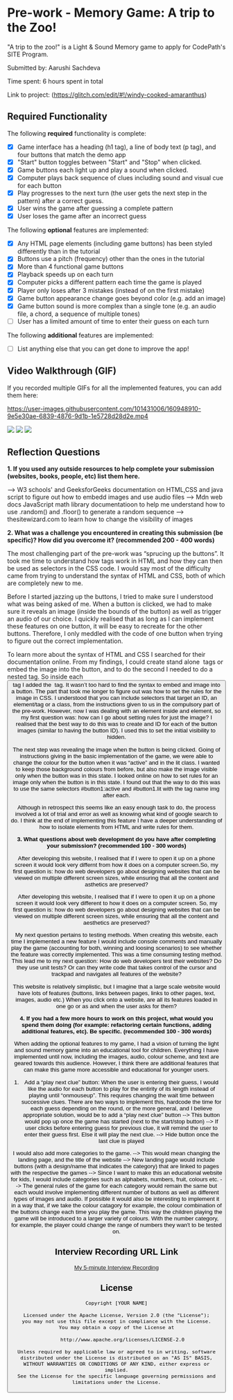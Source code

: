 # Pre-work - Memory Game: A trip to the Zoo!

"A trip to the zoo!" is a Light & Sound Memory game to apply for CodePath's SITE Program. 

Submitted by: Aarushi Sachdeva

Time spent: 6 hours spent in total

Link to project: (https://glitch.com/edit/#!/windy-cooked-amaranthus)

## Required Functionality

The following **required** functionality is complete:

* [x] Game interface has a heading (h1 tag), a line of body text (p tag), and four buttons that match the demo app
* [x] "Start" button toggles between "Start" and "Stop" when clicked. 
* [x] Game buttons each light up and play a sound when clicked. 
* [x] Computer plays back sequence of clues including sound and visual cue for each button
* [x] Play progresses to the next turn (the user gets the next step in the pattern) after a correct guess. 
* [x] User wins the game after guessing a complete pattern
* [x] User loses the game after an incorrect guess

The following **optional** features are implemented:

* [x] Any HTML page elements (including game buttons) has been styled differently than in the tutorial
* [x] Buttons use a pitch (frequency) other than the ones in the tutorial
* [x] More than 4 functional game buttons
* [x] Playback speeds up on each turn
* [x] Computer picks a different pattern each time the game is played
* [x] Player only loses after 3 mistakes (instead of on the first mistake)
* [x] Game button appearance change goes beyond color (e.g. add an image)
* [x] Game button sound is more complex than a single tone (e.g. an audio file, a chord, a sequence of multiple tones)
* [ ] User has a limited amount of time to enter their guess on each turn

The following **additional** features are implemented:

- [ ] List anything else that you can get done to improve the app!

## Video Walkthrough (GIF)

If you recorded multiple GIFs for all the implemented features, you can add them here:
![]()


https://user-images.githubusercontent.com/101431006/160948910-9e5e30ae-6839-4876-9d1b-1e5728d28d2e.mp4


![](gif2-link-here)
![](gif3-link-here)
![](gif4-link-here)

## Reflection Questions

**1. If you used any outside resources to help complete your submission (websites, books, people, etc) list them here.**

--> W3 schools' and GeeksforGeeks documentation on HTML,CSS and java script to figure out how to embedd images and use audio files
--> Mdn web docs JavaScript math library documentatioon to help me understand how to use .random() and .floor() to generate a random sequence
--> thesitewizard.com to learn how to change the visibility of images


**2. What was a challenge you encountered in creating this submission (be specific)? How did you overcome it? (recommended 200 - 400 words)**

The most challenging part of the pre-work was “sprucing up the buttons”. It took me time to understand how tags work in HTML and how they can then be used as selectors in the CSS code. I would say most of the difficulty came from trying to understand the syntax of HTML and CSS, both of which are completely new to me. 

Before I started jazzing up the buttons, I tried to make sure I understood what was being asked of me. When a button is clicked, we had to make sure it reveals an image (inside the bounds of the button) as well as trigger an audio of our choice. I quickly realised that as long as I can implement these features on one button, it will be easy to recreate for the other buttons. Therefore, I only meddled with the code of one button when trying to figure out the correct implementation. 

To learn more about the syntax of HTML and CSS I searched for their documentation online. From my findings, I could create stand alone <img> tags or embed the image into the button, and to do the second I needed to do a nested tag. So inside each <button> tag I added the <img> tag. It wasn’t too hard to find the syntax to embed and image into a button. The part that took me longer to figure out was how to set the rules for the image in CSS. I understood that you can include selectors that target an ID, an element/tag or a class,  from the instructions given to us in the compulsory part of the pre-work. However, now I was dealing with an element inside and element, so my first question was: how can I go about setting rules for just the image? I realised that the best way to do this was to create and ID for each of the button images (similar to having the button ID). I used this to set the initial visibility to hidden.

The next step was revealing the image when the button is being clicked. Going of instructions giving in the basic implementation of the game, we were able to change the colour for the button when it was “active” and in the lit class. I wanted to keep those background colours from before, but also make the image visible only when the button was in this state. I looked online on how to set rules for an image only when the button is in this state. I found out that the way to do this was to use the same selectors #button1:active and #button1.lit with the tag name img after each.

Although in retrospect this seems like an easy enough task to do, the process involved a lot of trial and error as well as knowing what kind of google search to do. I think at the end of implementing this feature I have a deeper understanding of how to isolate elements from HTML and write rules for them.


  
**3. What questions about web development do you have after completing your submission? (recommended 100 - 300 words)** 
  
After developing this website, I realised that if I were to open it up on a phone screen it would look very differnt from how it does on a computer screen.So, my first question is: how do web developers go about designing websites that can be viewed on multiple different screen sizes, while ensuring that all the content and asthetics
are preserved?

After developing this website, I realised that if I were to open it up on a phone screen it would look very different to how it does on a computer screen. So, my first question is: how do web developers go about designing websites that can be viewed on multiple different screen sizes, while ensuring that all the content and aesthetics are preserved?

My next question pertains to testing methods. When creating this website, each time I implemented a new feature I would include console comments and manually play the game (accounting for both, winning and loosing scenarios) to see whether the feature was correctly implemented. This was a time consuming testing method. This lead me to my next question: How do web developers test their websites? Do they use unit tests? Or can they write code that takes control of the cursor and trackpad and navigates all features of the website? 

This website is relatively simplistic, but I imagine that a large scale website would have lots of features (buttons, links between pages, links to other pages, text, images, audio etc.) When you click onto a website, are all its features loaded in one go or as and when the user asks for them? 


**4. If you had a few more hours to work on this project, what would you spend them doing (for example: refactoring certain functions, adding additional features, etc). Be specific. (recommended 100 - 300 words)**
  
When adding the optional features to my game, I had a vision of turning the light and sound memory game into an educational tool for children. Everything I have implemented until now, including the images, audio, colour scheme, and text are geared towards this audience. However, I think there are additional features that can make this game more accessible and educational for younger users.

1) Add a “play next clue” button: When the user is entering their guess, I would like the audio for each button to play for the entirity of its length instead of playing until “onmouseup”. This requires changing the wait time between successive clues. There are two ways to implement this, hardcode the time for each guess depending on the round, or the more general, and I believe appropriate solution, would be to add a “play next clue” button
--> This button would pop up once the game has started (next to the start/stop button) 
--> If user clicks before entering guess for previous clue, it will remind the user to enter their guess first. Else it will play the next clue.
--> Hide button once the last clue is played

I would also add more categories to the game. 
--> This would mean changing the landing page, and the title of the website
    --> New landing page would include buttons (with a design/name that indicates the category) that are linked to pages with the respective the games
--> Since I want to make this an educational website for kids, I would include categories such as alphabets, numbers, fruit, colours etc.
--> The general rules of the game for each category would remain the same but each would involve implementing different number of buttons as well as           different types of images and audio. If possible it would also be interesting to implement it in a way that, if we take the colour catagory for           example, the colour combination of the buttons change each time you play the game. This way the children playing the game will be introduced to a         larger variety of colours. With the number category, for example, the player could change the range of numbers they wan't to be tested on.


## Interview Recording URL Link

[My 5-minute Interview Recording](https://drive.google.com/file/d/1S6J8jFJzu73F6vQLQsRvDaO4GNttsseT/view?usp=sharing)


## License

    Copyright [YOUR NAME]

    Licensed under the Apache License, Version 2.0 (the "License");
    you may not use this file except in compliance with the License.
    You may obtain a copy of the License at

        http://www.apache.org/licenses/LICENSE-2.0

    Unless required by applicable law or agreed to in writing, software
    distributed under the License is distributed on an "AS IS" BASIS,
    WITHOUT WARRANTIES OR CONDITIONS OF ANY KIND, either express or implied.
    See the License for the specific language governing permissions and
    limitations under the License.
